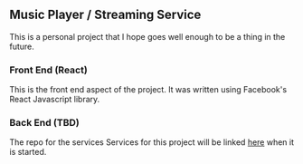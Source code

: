 ## Music Player / Streaming Service

This is a personal project that I hope goes well enough to be a thing in the future.

### Front End (React)

This is the front end aspect of the project. It was written using Facebook's React Javascript library.

### Back End (TBD)

The repo for the services Services for this project will be linked [here](#) when it is started.
